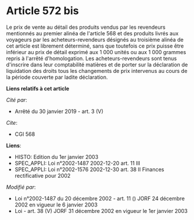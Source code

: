 # Article 572 bis

Le prix de vente au détail des produits vendus par les revendeurs mentionnés au premier alinéa de l'article 568 et des
produits livrés aux voyageurs par les acheteurs-revendeurs désignés au troisième alinéa de cet article est librement
déterminé, sans que toutefois ce prix puisse être inférieur au prix de détail exprimé aux 1 000 unités ou aux 1 000 grammes
repris à l'arrêté d'homologation. Les acheteurs-revendeurs sont tenus d'inscrire dans leur comptabilité matières et de porter
sur la déclaration de liquidation des droits tous les changements de prix intervenus au cours de la période couverte par
ladite déclaration.

**Liens relatifs à cet article**

_Cité par_:

  - Arrêté du 30 janvier 2019 - art. 3 (V)

_Cite_:

  - CGI 568

**Liens**:

  - HISTO: Edition du 1er janvier 2003
  - SPEC_APPLI: Loi n°2002-1487 2002-12-20 art. 11 III
  - SPEC_APPLI: Loi n°2002-1576 2002-12-30 art. 38 II Finances rectificative pour 2002

_Modifié par_:

  - Loi n°2002-1487 du 20 décembre 2002 - art. 11 () JORF 24 décembre 2002 en vigueur le 6 janvier 2003
  - Loi - art. 38 (V) JORF 31 décembre 2002 en vigueur le 1er janvier 2003
